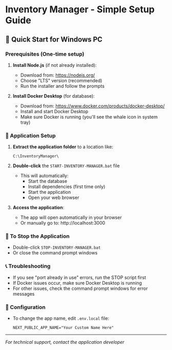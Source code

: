 # Inventory Manager - Simple Setup Guide

## 🚀 Quick Start for Windows PC

### Prerequisites (One-time setup)
1. **Install Node.js** (if not already installed):
   - Download from: https://nodejs.org/
   - Choose "LTS" version (recommended)
   - Run the installer and follow the prompts

2. **Install Docker Desktop** (for database):
   - Download from: https://www.docker.com/products/docker-desktop/
   - Install and start Docker Desktop
   - Make sure Docker is running (you'll see the whale icon in system tray)

### 📁 Application Setup

1. **Extract the application folder** to a location like:
   ```
   C:\InventoryManager\
   ```

2. **Double-click** the `START-INVENTORY-MANAGER.bat` file
   - This will automatically:
     - Start the database
     - Install dependencies (first time only)
     - Start the application
     - Open your web browser

3. **Access the application**:
   - The app will open automatically in your browser
   - Or manually go to: http://localhost:3000

### 🛑 To Stop the Application
- Double-click `STOP-INVENTORY-MANAGER.bat`
- Or close the command prompt windows

### 📞 Troubleshooting
- If you see "port already in use" errors, run the STOP script first
- If Docker issues occur, make sure Docker Desktop is running
- For other issues, check the command prompt windows for error messages

### 🔧 Configuration
- To change the app name, edit `.env.local` file:
  ```
  NEXT_PUBLIC_APP_NAME="Your Custom Name Here"
  ```

---
*For technical support, contact the application developer*

